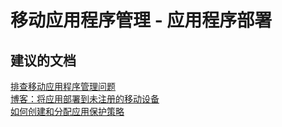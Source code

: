<properties
    pageTitle="Mobile Application Management Application deployment"
    description="移动应用程序管理 - 应用程序部署"
    service="microsoft.intune"
    resource="intune"
    authors="mackie1604"
    displayOrder=""
    selfHelpType="generic"
    supportTopicIds="32548147"
    resourceTags=""
    productPesIds="15584"
    cloudEnvironments="public"
/>


# <a name="mobile-application-management-application-deployment"></a>移动应用程序管理 - 应用程序部署

## <a name="recommended-documents"></a>**建议的文档**

[排查移动应用程序管理问题](https://docs.microsoft.com/intune-classic/troubleshoot/troubleshoot-mam)<br>
[博客：将应用部署到未注册的移动设备](https://blogs.technet.microsoft.com/microscott/intune-deploy-apps-to-unenrolled-mobile-devices)<br>
[如何创建和分配应用保护策略](https://docs.microsoft.com/intune/app-protection-policies)<br>





